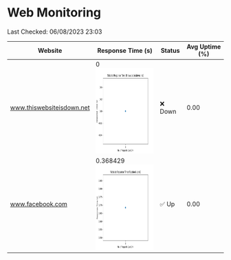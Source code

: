 # Web Monitoring

Last Checked: 06/08/2023 23:03

| Website | Response Time (s) | Status | Avg Uptime (%) |
|---------|-------------------|--------|----------------|
| www.thiswebsiteisdown.net | 0 <br> <img src="graph/thiswebsiteisdown.net.png" alt="Graph" width="200" height="200">  | ❌ Down | 0.00 |
| www.facebook.com | 0.368429 <br> <img src="graph/facebook.com.png" alt="Graph" width="200" height="200">  | ✅ Up | 0.00 |
